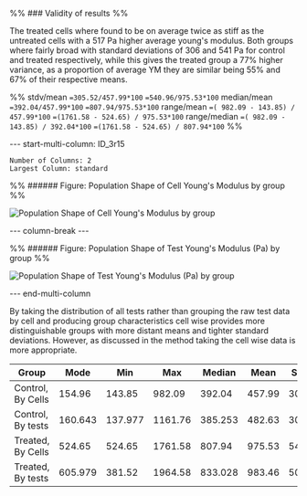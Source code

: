 
%% ### Validity of results %%

The treated cells where found to be on average twice as stiff as the untreated cells with a $517 \ \text{Pa}$ higher average young's modulus. Both groups where fairly broad with standard deviations of $306$ and $541 \ \text{Pa}$ for control and treated respectively, while this gives the treated group a $77\%$ higher variance, as a proportion of average YM they are similar being $55\%$ and $67\%$ of their respective means.  

%%
stdv/mean 
`=305.52/457.99*100`
`=540.96/975.53*100`
median/mean 
`=392.04/457.99*100`
`=807.94/975.53*100`
range/mean
`=( 982.09 - 143.85) / 457.99*100`
`=(1761.58 - 524.65) / 975.53*100`
range/median
`=( 982.09 - 143.85) / 392.04*100`
`=(1761.58 - 524.65) / 807.94*100`
%%

--- start-multi-column: ID_3r15
```column-settings
Number of Columns: 2
Largest Column: standard
```


%% ###### Figure: Population Shape of Cell Young's Modulus by group %%

![Population Shape of Cell Young's Modulus by group](Projects/Uni%20Projects/Individual%20project/Assesments/Dissertation/Sections/attachments/YM+Range_Viol_comparison_byCell.svg)


--- column-break ---


%% ###### Figure: Population Shape of Test Young's Modulus (Pa) by group %%

![Population Shape of Test Young's Modulus (Pa) by group](Projects/Uni%20Projects/Individual%20project/Assesments/Dissertation/Sections/attachments/YM+Residuals_Viol_comparison_byExperiment.svg)


--- end-multi-column


By taking the distribution of all tests rather than grouping the raw test data by cell and producing group characteristics cell wise provides more distinguishable groups with more distant means and tighter standard deviations. However, as discussed in the method taking the cell wise  data is more appropriate.

| Group             | Mode    | Min     | Max     | Median  | Mean   | StDev  |
| ----------------- | ------- | ------- | ------- | ------- | ------ | ------ |
| Control, By Cells | 154.96  | 143.85  | 982.09  | 392.04  | 457.99 | 305.52 |
| Control, By tests | 160.643 | 137.977 | 1161.76 | 385.253 | 482.63 | 301.24 |
| Treated, By Cells | 524.65  | 524.65  | 1761.58 | 807.94  | 975.53 | 540.96 |
| Treated, By tests | 605.979 | 381.52  | 1964.58 | 833.028 | 983.46 | 506.70 |
